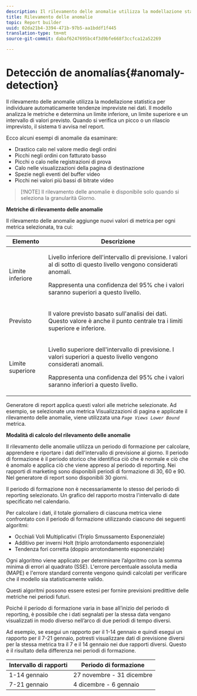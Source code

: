```yaml
---
description: Il rilevamento delle anomalie utilizza la modellazione statistica per individuare automaticamente tendenze impreviste nei dati. Il modello analizza le metriche e determina un limite inferiore, un limite superiore e un intervallo di valori previsto. Quando si verifica un picco o un rilascio imprevisto, il sistema ti avvisa nel report.
title: Rilevamento delle anomalie
topic: Report builder
uuid: 02da21b4-3394-471b-97b5-aa1bddf1f445
translation-type: tm+mt
source-git-commit: dabaf6247695bc4f3d9bfe668f3ccfca12a52269

---
```



# Detección de anomalías{#anomaly-detection}

Il rilevamento delle anomalie utilizza la modellazione statistica per individuare automaticamente tendenze impreviste nei dati. Il modello analizza le metriche e determina un limite inferiore, un limite superiore e un intervallo di valori previsto. Quando si verifica un picco o un rilascio imprevisto, il sistema ti avvisa nel report.

Ecco alcuni esempi di anomalie da esaminare:

* Drastico calo nel valore medio degli ordini
* Picchi negli ordini con fatturato basso
* Picchi o calo nelle registrazioni di prova
* Calo nelle visualizzazioni della pagina di destinazione
* Spezie negli eventi del buffer video
* Picchi nei valori più bassi di bitrate video

>[!NOTE] Il rilevamento delle anomalie è disponibile solo quando si seleziona la granularità Giorno.

<p class="head"> <b>Metriche di rilevamento delle anomalie</b> </p>

Il rilevamento delle anomalie aggiunge nuovi valori di metrica per ogni metrica selezionata, tra cui:

<table id="table_BF75FC874634498DB6632C12CBD8D533"> 
 <thead> 
  <tr> 
   <th colname="col1" class="entry"> Elemento </th> 
   <th colname="col2" class="entry"> Descrizione </th> 
  </tr> 
 </thead>
 <tbody> 
  <tr> 
   <td colname="col1"> Limite inferiore </td> 
   <td colname="col2"> <p>Livello inferiore dell'intervallo di previsione. I valori al di sotto di questo livello vengono considerati anomali. </p> <p>Rappresenta una confidenza del 95% che i valori saranno superiori a questo livello. </p> </td> 
  </tr> 
  <tr> 
   <td colname="col1"> Previsto </td> 
   <td colname="col2"> <p>Il valore previsto basato sull'analisi dei dati. Questo valore è anche il punto centrale tra i limiti superiore e inferiore. </p> </td> 
  </tr> 
  <tr> 
   <td colname="col1"> Limite superiore </td> 
   <td colname="col2"> <p>Livello superiore dell'intervallo di previsione. I valori superiori a questo livello vengono considerati anomali. </p> <p>Rappresenta una confidenza del 95% che i valori saranno inferiori a questo livello. </p> </td> 
  </tr> 
 </tbody> 
</table>

Generatore di report applica questi valori alle metriche selezionate. Ad esempio, se selezionate una metrica Visualizzazioni di pagina e applicate il rilevamento delle anomalie, viene utilizzata una *`Page Views Lower Bound`* metrica.

**Modalità di calcolo del rilevamento delle anomalie**

Il rilevamento delle anomalie utilizza un periodo di formazione per calcolare, apprendere e riportare i dati dell&#39;intervallo di previsione al giorno. Il periodo di formazione è il periodo storico che identifica ciò che è normale e ciò che è anomalo e applica ciò che viene appreso al periodo di reporting. Nei rapporti di marketing sono disponibili periodi di formazione di 30, 60 e 90. Nel generatore di report sono disponibili 30 giorni.

Il periodo di formazione non è necessariamente lo stesso del periodo di reporting selezionato. Un grafico del rapporto mostra l&#39;intervallo di date specificato nel calendario.

Per calcolare i dati, il totale giornaliero di ciascuna metrica viene confrontato con il periodo di formazione utilizzando ciascuno dei seguenti algoritmi:

* Occhiali Voli Multiplicativi (Triplo Smussamento Esponenziale)
* Additivo per inverni Holt (triplo arrotondamento esponenziale)
* Tendenza fori corretta (doppio arrotondamento esponenziale)

Ogni algoritmo viene applicato per determinare l’algoritmo con la somma minima di errori al quadrato (SSE). L&#39;errore percentuale assoluta media (MAPE) e l&#39;errore standard corrente vengono quindi calcolati per verificare che il modello sia statisticamente valido.

Questi algoritmi possono essere estesi per fornire previsioni predittive delle metriche nei periodi futuri.

Poiché il periodo di formazione varia in base all’inizio del periodo di reporting, è possibile che i dati segnalati per la stessa data vengano visualizzati in modo diverso nell’arco di due periodi di tempo diversi.

Ad esempio, se esegui un rapporto per il 1-14 gennaio e quindi esegui un rapporto per il 7-21 gennaio, potresti visualizzare dati di previsione diversi per la stessa metrica tra il 7 e il 14 gennaio nei due rapporti diversi. Questo è il risultato della differenza nei periodi di formazione.

| Intervallo di rapporti | Periodo di formazione |
|--- |--- |
| 1-14 gennaio | 27 novembre - 31 dicembre |
| 7-21 gennaio | 4 dicembre - 6 gennaio |
